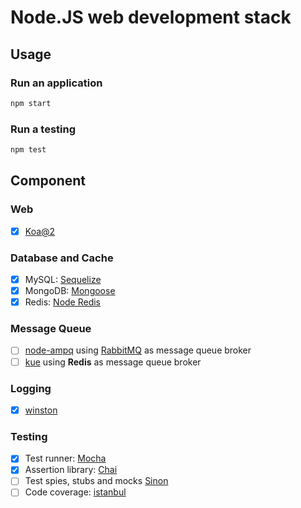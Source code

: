 Node.JS web development stack
====

## Usage
### Run an application
```bash
npm start
```

### Run a testing
```bash
npm test
```

## Component
### Web 
- [x] [Koa@2](https://github.com/koajs/koa)

### Database and Cache
- [x] MySQL: [Sequelize](sequelizejs.com)
- [x] MongoDB: [Mongoose](http://mongoosejs.com)
- [x] Redis: [Node Redis](http://redis.js.org)

### Message Queue
- [ ] [node-ampq](https://github.com/postwait/node-amqp) using [RabbitMQ](https://www.rabbitmq.com/documentation.html) as message queue broker
- [ ] [kue](https://github.com/Automattic/kue) using **Redis** as message queue broker

### Logging
- [x] [winston](https://github.com/winstonjs/winston)

### Testing
- [x] Test runner: [Mocha](https://github.com/mochajs/mocha)
- [x] Assertion library: [Chai](https://github.com/chaijs/chai)
- [ ] Test spies, stubs and mocks [Sinon](https://github.com/sinonjs/sinon)
- [ ] Code coverage: [istanbul](https://github.com/gotwarlost/istanbul)
